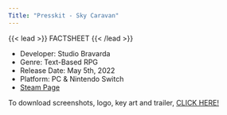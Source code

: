 ```yaml
---
Title: "Presskit - Sky Caravan"
---
```

{{< lead >}}
FACTSHEET
{{< /lead >}}
- Developer: Studio Bravarda
- Genre: Text-Based RPG
- Release Date: May 5th, 2022
- Platform: PC & Nintendo Switch
- [Steam Page](https://store.steampowered.com/app/1792270/Sky_Caravan)

To download screenshots, logo, key art and trailer, [CLICK HERE!](https://drive.google.com/drive/folders/12MH_n1SzrPpGUbrVdFZV0xvS-NT1h2OE?usp=sharing)